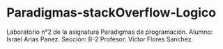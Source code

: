 # Paradigmas-stackOverflow-Logico
Laboratorio n°2 de la asignatura Paradigmas de programación.
Alumno: Israel Arias Panez. Sección: B-2 Profesor: Víctor Flores Sanchez.
